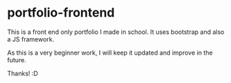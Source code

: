 # portfolio-frontend

This is a front end only portfolio I made in school. It uses bootstrap and also a JS framework. 

As this is a very beginner work, I will keep it updated and improve in the future.

Thanks! :D

